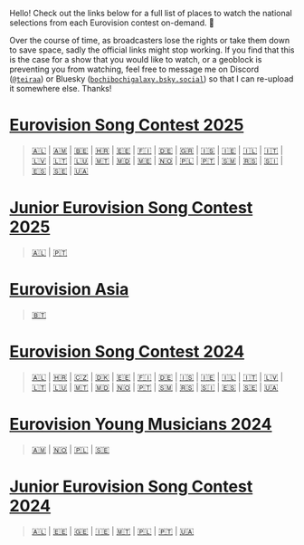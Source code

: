 Hello! Check out the links below for a full list of places to watch the national selections from each Eurovision contest on-demand. 💙

Over the course of time, as broadcasters lose the rights or take them down to save space, sadly the official links might stop working. If you find that this is the case for a show that you would like to watch, or a geoblock is preventing you from watching, feel free to message me on Discord ([`@teiraa`](https://discordapp.com/users/397098874398965761)) or Bluesky ([`bochibochigalaxy.bsky.social`](https://bsky.app/profile/bochibochigalaxy.bsky.social)) so that I can re-upload it somewhere else. Thanks!

# [Eurovision Song Contest 2025](https://github.com/teiraaa/eurovision_vod/blob/main/contests/esc2025.md)

> [🇦🇱](https://github.com/teiraaa/eurovision_vod/blob/main/contests/esc2025.md#-festivali-i-k%C3%ABng%C3%ABs) | [🇦🇲](https://github.com/teiraaa/eurovision_vod/blob/main/contests/esc2025.md#-depi-evratesil-%D5%A4%D5%A5%D5%BA%D5%AB-%D5%A5%D5%BE%D6%80%D5%A1%D5%BF%D5%A5%D5%BD%D5%AB%D5%AC) | [🇧🇪](https://github.com/teiraaa/eurovision_vod/blob/main/contests/esc2025.md#-eurosong) | [🇭🇷](https://github.com/teiraaa/eurovision_vod/blob/main/contests/esc2025.md#-dora) | [🇪🇪](https://github.com/teiraaa/eurovision_vod/blob/main/contests/esc2025.md#-eesti-laul) | [🇫🇮](https://github.com/teiraaa/eurovision_vod/blob/main/contests/esc2025.md#-umk25) | [🇩🇪](https://github.com/teiraaa/eurovision_vod/blob/main/contests/esc2025.md#-chefsache-esc-2025--wer-singt-f%C3%BCr-deutschland) | [🇬🇷](https://github.com/teiraaa/eurovision_vod/blob/main/contests/esc2025.md#-ethnikós-telikós-εθνικός-τελικός) | [🇮🇸](https://github.com/teiraaa/eurovision_vod/blob/main/contests/esc2025.md#-söngvakeppnin) | [🇮🇪](https://github.com/teiraaa/eurovision_vod/blob/main/contests/esc2025.md#-eurosong-1) | [🇮🇱](https://github.com/teiraaa/eurovision_vod/blob/main/contests/esc2025.md#-hakokhav-haba-%D7%94%D7%9B%D7%95%D7%9B%D7%91-%D7%94%D7%91%D7%90) | [🇮🇹](https://github.com/teiraaa/eurovision_vod/blob/main/contests/esc2025.md#-festival-di-sanremo) | [🇱🇻](https://github.com/teiraaa/eurovision_vod/blob/main/contests/esc2025.md#-supernova) | [🇱🇹](https://github.com/teiraaa/eurovision_vod/blob/main/contests/esc2025.md#-eurovizijalt) | [🇱🇺](https://github.com/teiraaa/eurovision_vod/blob/main/contests/esc2025.md#-luxembourg-song-contest) | [🇲🇹](https://github.com/teiraaa/eurovision_vod/blob/main/contests/esc2025.md#-malta-eurovision-song-contest) | [🇲🇩](https://github.com/teiraaa/eurovision_vod/blob/main/contests/esc2025.md#-etapa-naṭională) | [🇲🇪](https://github.com/teiraaa/eurovision_vod/blob/main/contests/esc2025.md#-montesong) | [🇳🇴](https://github.com/teiraaa/eurovision_vod/blob/main/contests/esc2025.md#-melodi-grand-prix) | [🇵🇱](https://github.com/teiraaa/eurovision_vod/blob/main/contests/esc2025.md#-polskie-kwalifikacje) | [🇵🇹](https://github.com/teiraaa/eurovision_vod/blob/main/contests/esc2025.md#-festival-da-can%C3%A7%C3%A3o) | [🇸🇲](https://github.com/teiraaa/eurovision_vod/blob/main/contests/esc2025.md#-una-voce-per-san-marino--san-marino-song-contest) | [🇷🇸](https://github.com/teiraaa/eurovision_vod/blob/main/contests/esc2025.md#-pesma-za-evroviziju) | [🇸🇮](https://github.com/teiraaa/eurovision_vod/blob/main/contests/esc2025.md#-ema) | [🇪🇸](https://github.com/teiraaa/eurovision_vod/blob/main/contests/esc2025.md#-benidorm-fest) | [🇸🇪](https://github.com/teiraaa/eurovision_vod/blob/main/contests/esc2025.md#-melodifestivalen) | [🇺🇦](https://github.com/teiraaa/eurovision_vod/blob/main/contests/esc2025.md#-vidbir-нацвідбір-на-євробачення)

# [Junior Eurovision Song Contest 2025](https://github.com/teiraaa/eurovision_vod/blob/main/contests/jesc2025.md)

> [🇦🇱](https://github.com/teiraaa/eurovision_vod/blob/main/contests/jesc2025.md#-festivali-i-k%C3%ABng%C3%ABs-p%C3%ABr-f%C3%ABmij%C3%AB) | [🇵🇹](https://github.com/teiraaa/eurovision_vod/blob/main/contests/jesc2025.md#-the-voice-kids)

# [Eurovision Asia](https://github.com/teiraaa/eurovision_vod/blob/main/contests/easc.md)

> [🇧🇹](https://github.com/teiraaa/eurovision_vod/blob/main/contests/easc.md#-druk-dra)

# [Eurovision Song Contest 2024](https://github.com/teiraaa/eurovision_vod/blob/main/contests/esc2024.md)

> [🇦🇱](https://github.com/teiraaa/eurovision_vod/blob/main/contests/esc2024.md#-festivali-i-k%C3%ABng%C3%ABs) | [🇭🇷](https://github.com/teiraaa/eurovision_vod/blob/main/contests/esc2024.md#-dora) | [🇨🇿](https://github.com/teiraaa/eurovision_vod/blob/main/contests/esc2024.md#-eurovision-song-cz) | [🇩🇰](https://github.com/teiraaa/eurovision_vod/blob/main/contests/esc2024.md#-dansk-melodi-grand-prix) | [🇪🇪](https://github.com/teiraaa/eurovision_vod/blob/main/contests/esc2024.md#-eesti-laul) | [🇫🇮](https://github.com/teiraaa/eurovision_vod/blob/main/contests/esc2024.md#-umk24) | [🇩🇪](https://github.com/teiraaa/eurovision_vod/blob/main/contests/esc2024.md#-das-deutsche-finale) | [🇮🇸](https://github.com/teiraaa/eurovision_vod/blob/main/contests/esc2024.md#-s%C3%B6ngvakeppnin) | [🇮🇪](https://github.com/teiraaa/eurovision_vod/blob/main/contests/esc2024.md#-eurosong) | [🇮🇱](https://github.com/teiraaa/eurovision_vod/blob/main/contests/esc2024.md#-hakokhav-haba-%D7%94%D7%9B%D7%95%D7%9B%D7%91-%D7%94%D7%91%D7%90) | [🇮🇹](https://github.com/teiraaa/eurovision_vod/blob/main/contests/esc2024.md#-festival-di-sanremo) | [🇱🇻](https://github.com/teiraaa/eurovision_vod/blob/main/contests/esc2024.md#-supernova) | [🇱🇹](https://github.com/teiraaa/eurovision_vod/blob/main/contests/esc2024.md#-eurovizijalt) | [🇱🇺](https://github.com/teiraaa/eurovision_vod/blob/main/contests/esc2024.md#-luxembourg-song-contest) | [🇲🇹](https://github.com/teiraaa/eurovision_vod/blob/main/contests/esc2024.md#-malta-eurovision-song-contest) | [🇲🇩](https://github.com/teiraaa/eurovision_vod/blob/main/contests/esc2024.md#-etapa-na%C8%9Bional%C4%83) | [🇳🇴](https://github.com/teiraaa/eurovision_vod/blob/main/contests/esc2024.md#-melodi-grand-prix) | [🇵🇹](https://github.com/teiraaa/eurovision_vod/blob/main/contests/esc2024.md#-festival-da-can%C3%A7%C3%A3o) | [🇸🇲](https://github.com/teiraaa/eurovision_vod/blob/main/contests/esc2024.md#-una-voce-per-san-marino) | [🇷🇸](https://github.com/teiraaa/eurovision_vod/blob/main/contests/esc2024.md#-pesma-za-evroviziju) | [🇸🇮](https://github.com/teiraaa/eurovision_vod/blob/main/contests/esc2024.md#-misija-malm%C3%B6) | [🇪🇸](https://github.com/teiraaa/eurovision_vod/blob/main/contests/esc2024.md#-benidorm-fest) | [🇸🇪](https://github.com/teiraaa/eurovision_vod/blob/main/contests/esc2024.md#-melodifestivalen) | [🇺🇦](https://github.com/teiraaa/eurovision_vod/blob/main/contests/esc2024.md#-vidbir)

# [Eurovision Young Musicians 2024](https://github.com/teiraaa/eurovision_vod/blob/main/contests/eym2024.md)

> [🇦🇲](https://github.com/teiraaa/eurovision_vod/blob/main/contests/eym2024.md#-%D5%A4%D5%A5%D5%BA%D5%AB-%D5%A4%D5%A1%D5%BD%D5%A1%D5%AF%D5%A1%D5%B6-%D5%A5%D5%BE%D6%80%D5%A1%D5%BF%D5%A5%D5%BD%D5%AB%D5%AC-depi-yasakan-evratesil) | [🇳🇴](https://github.com/teiraaa/eurovision_vod/blob/main/contests/eym2024.md#-virtuos) | [🇵🇱](https://github.com/teiraaa/eurovision_vod/blob/main/contests/eym2024.md#-młody-muzyk-roku) | [🇸🇪](https://github.com/teiraaa/eurovision_vod/blob/main/contests/eym2024.md#-polstjärnepriset)

# [Junior Eurovision Song Contest 2024](https://github.com/teiraaa/eurovision_vod/blob/main/contests/jesc2024.md)

> [🇦🇱](https://github.com/teiraaa/eurovision_vod/blob/main/contests/jesc2024.md#-junior-fest) | [🇪🇪](https://github.com/teiraaa/eurovision_vod/blob/main/contests/jesc2024.md#-t%C3%A4htede-lava) | [🇬🇪](https://github.com/teiraaa/eurovision_vod/blob/main/contests/jesc2024.md#-ranina-%E1%83%A0%E1%83%90%E1%83%9C%E1%83%98%E1%83%9C%E1%83%90) | [🇮🇪](https://github.com/teiraaa/eurovision_vod/blob/main/contests/jesc2024.md#-junior-eurovision-%C3%A9ire) | [🇲🇹](https://github.com/teiraaa/eurovision_vod/blob/main/contests/jesc2024.md#-malta-junior-eurovision-song-contest) | [🇵🇱](https://github.com/teiraaa/eurovision_vod/blob/main/contests/jesc2024.md#-szansa-na-sukces--eurowizja-junior) | [🇵🇹](https://github.com/teiraaa/eurovision_vod/blob/main/contests/jesc2024.md#-the-voice-kids) | [🇺🇦](https://github.com/teiraaa/eurovision_vod/blob/main/contests/jesc2024.md#-%D0%BD%D0%B0%D1%86%D1%96%D0%BE%D0%BD%D0%B0%D0%BB%D1%8C%D0%BD%D0%B8%D0%B9-%D0%B2%D1%96%D0%B4%D0%B1%D1%96%D1%80-%D0%BD%D0%B0-%D0%B4%D0%B8%D1%82%D1%8F%D1%87%D0%B5-%D1%94%D0%B2%D1%80%D0%BE%D0%B1%D0%B0%D1%87%D0%B5%D0%BD%D0%BD%D1%8F-2024)
